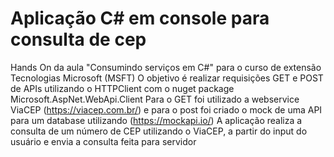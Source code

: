 # Aplicação C# em console para consulta de cep
Hands On da aula "Consumindo serviços em C#" para o curso de extensão Tecnologias Microsoft (MSFT)
O objetivo é realizar requisições GET e POST de APIs utilizando o HTTPClient com o nuget package Microsoft.AspNet.WebApi.Client
Para o GET foi utilizado a webservice ViaCEP (https://viacep.com.br/) e para o post foi criado o mock de uma API para um database utilizando (https://mockapi.io/)
A aplicação realiza a consulta de um número de CEP utilizando o ViaCEP, a partir do input do usuário e envia a consulta feita para servidor 
